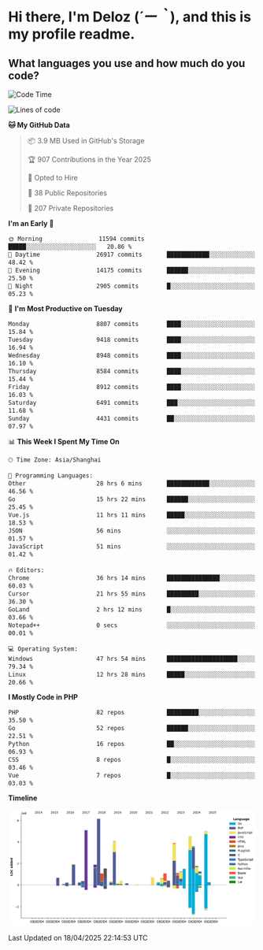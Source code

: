 # **Hi there, I'm Deloz (*´ー｀*), and this is my profile readme.**

## **What languages you use and how much do you code?**

<!--START_SECTION:waka-->
![Code Time](http://img.shields.io/badge/Code%20Time-6%2C177%20hrs%2013%20mins-blue)

![Lines of code](https://img.shields.io/badge/From%20Hello%20World%20I%27ve%20Written-51.6%20million%20lines%20of%20code-blue)

**🐱 My GitHub Data** 

> 📦 3.9 MB Used in GitHub's Storage 
 > 
> 🏆 907 Contributions in the Year 2025
 > 
> 💼 Opted to Hire
 > 
> 📜 38 Public Repositories 
 > 
> 🔑 207 Private Repositories 
 > 
**I'm an Early 🐤** 

```text
🌞 Morning                11594 commits       █████░░░░░░░░░░░░░░░░░░░░   20.86 % 
🌆 Daytime                26917 commits       ████████████░░░░░░░░░░░░░   48.42 % 
🌃 Evening                14175 commits       ██████░░░░░░░░░░░░░░░░░░░   25.50 % 
🌙 Night                  2905 commits        █░░░░░░░░░░░░░░░░░░░░░░░░   05.23 % 
```
📅 **I'm Most Productive on Tuesday** 

```text
Monday                   8807 commits        ████░░░░░░░░░░░░░░░░░░░░░   15.84 % 
Tuesday                  9418 commits        ████░░░░░░░░░░░░░░░░░░░░░   16.94 % 
Wednesday                8948 commits        ████░░░░░░░░░░░░░░░░░░░░░   16.10 % 
Thursday                 8584 commits        ████░░░░░░░░░░░░░░░░░░░░░   15.44 % 
Friday                   8912 commits        ████░░░░░░░░░░░░░░░░░░░░░   16.03 % 
Saturday                 6491 commits        ███░░░░░░░░░░░░░░░░░░░░░░   11.68 % 
Sunday                   4431 commits        ██░░░░░░░░░░░░░░░░░░░░░░░   07.97 % 
```


📊 **This Week I Spent My Time On** 

```text
🕑︎ Time Zone: Asia/Shanghai

💬 Programming Languages: 
Other                    28 hrs 6 mins       ████████████░░░░░░░░░░░░░   46.56 % 
Go                       15 hrs 22 mins      ██████░░░░░░░░░░░░░░░░░░░   25.45 % 
Vue.js                   11 hrs 11 mins      █████░░░░░░░░░░░░░░░░░░░░   18.53 % 
JSON                     56 mins             ░░░░░░░░░░░░░░░░░░░░░░░░░   01.57 % 
JavaScript               51 mins             ░░░░░░░░░░░░░░░░░░░░░░░░░   01.42 % 

🔥 Editors: 
Chrome                   36 hrs 14 mins      ███████████████░░░░░░░░░░   60.03 % 
Cursor                   21 hrs 55 mins      █████████░░░░░░░░░░░░░░░░   36.30 % 
GoLand                   2 hrs 12 mins       █░░░░░░░░░░░░░░░░░░░░░░░░   03.66 % 
Notepad++                0 secs              ░░░░░░░░░░░░░░░░░░░░░░░░░   00.01 % 

💻 Operating System: 
Windows                  47 hrs 54 mins      ████████████████████░░░░░   79.34 % 
Linux                    12 hrs 28 mins      █████░░░░░░░░░░░░░░░░░░░░   20.66 % 
```

**I Mostly Code in PHP** 

```text
PHP                      82 repos            █████████░░░░░░░░░░░░░░░░   35.50 % 
Go                       52 repos            ██████░░░░░░░░░░░░░░░░░░░   22.51 % 
Python                   16 repos            ██░░░░░░░░░░░░░░░░░░░░░░░   06.93 % 
CSS                      8 repos             █░░░░░░░░░░░░░░░░░░░░░░░░   03.46 % 
Vue                      7 repos             █░░░░░░░░░░░░░░░░░░░░░░░░   03.03 % 
```



**Timeline**

![Lines of Code chart](https://raw.githubusercontent.com/deloz/deloz/main/assets/bar_graph.png)


 Last Updated on 18/04/2025 22:14:53 UTC
<!--END_SECTION:waka-->
